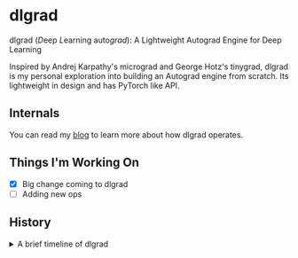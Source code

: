# dlgrad

dlgrad (*D*eep *L*earning auto*grad*): A Lightweight Autograd Engine for Deep Learning

Inspired by Andrej Karpathy's micrograd and George Hotz's tinygrad, dlgrad is my personal exploration into building an Autograd engine from scratch. Its lightweight in design and has PyTorch like API.

## Internals

You can read my [blog](https://navneetkanna.github.io/blog/2024/02/22/dlgrad-Behind-the-scenes.html) to learn more about how dlgrad operates.

## Things I'm Working On
- [x] Big change coming to dlgrad
- [ ] Adding new ops

##  History

<details>

<summary> A brief timeline of dlgrad </summary>

- I started this project in 2022 with the intention of learning the fundamentals of deep learning. The initial version worked perfectly fine but was just a numpy wrapper.
- In early 2024, I revisted the project and realised that I didnt learn or do much since most of the heavy lifting was done by numpy and this bothered me.
- Hence, I began to rewrite dlgrad, well, in a stupid way. 
- Since, I didnt want to rely on numpy at all, I needed some way of creating the tensors. My genius idea was, let me write C code in python, compile them as a shared file (using subprocess) and load them into python. Suprisingly it worked. The rational was, I wanted *dlgrad* to be a simple pip install, and didnt want to deal with compiling C code.
- However, it was becoming really difficult to manage tensors in C and using them in python. Things were only getting complicated as I sarted to add new ops, losses, etc. And I spent around 8 months doing this. Yea 8 months !!!.
-  At this point I became frustated at myself, saddend by the fact that I am not able to do this.
- Then I was looking at [llm.c](https://github.com/karpathy/llm.c), and I wondered, why am I complicating things. All this complexity was arising from the fact that I didnt want to compile C code when installing. But, by doing that, I will drasctically improve performance, increase speed and reduce complexity. 
- I am not worried about the time since, as Andrej Karpathy mentions in the Lex podcast, these are just scar tissues. I have learnt from the mistake and hopefully will not repeat it in the future :). Hence, the lesson learnt here is that,      
    - **Don't complicate things**
    - **Before starting out on a project, layout a plan, figure out how you are going to do things beforehand, so that in the future, after putting so much effort on something, it should not come to a hault, because, you didnt think it through enough**.
</details>